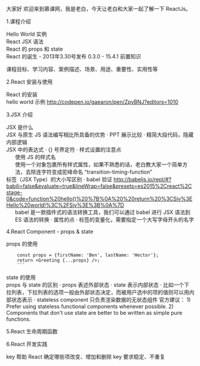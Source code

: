 大家好 欢迎来到慕课网，我是老白，今天让老白和大家一起了解一下 ReactJs。

1.课程介绍
  - Hello World 实例
  - React JSX 语法
  - React 的 props 和 state
  - React 的诞生 - 2013年3.30号发布 0.3.0 - 15.4.1
  前置知识
  
  课程目标、学习内容、案例描述、场景、用途、重要性、实用性等
  
2.React 安装与使用
  - React 的安装
  
  <script src="https://unpkg.com/react@15/dist/react.js"></script>
  <script src="https://unpkg.com/react-dom@15/dist/react-dom.js"></script>
  
  - hello world 示例 
  http://codepen.io/gaearon/pen/ZpvBNJ?editors=1010
  
3.JSX 介绍  
  - JSX 是什么
  - JSX 与原生 JS 语法编写相比所具备的优势
    · PPT 展示比较
    · 精简大段代码，隐藏内部逻辑
  - JSX 中的表达式
    · {} 号界定符
    · 样式设置的注意点
      1) 使用 JS 的样式名
      2) 使用一个对象包裹所有样式属性，如果不熟悉的话，老白教大家一个简单方法，去除连字符变成驼峰命名 “transition-timing-function”
  - 标签（JSX Type）的大小写区别
    · babel 验证  http://babeljs.io/repl/#?babili=false&evaluate=true&lineWrap=false&presets=es2015%2Creact%2Cstage-0&code=function%20hello()%20%7B%0A%20%20return%20%3CSiv%3EHello%20world!%3C%2FSiv%3E%3B%0A%7D
      1) babel 是一款插件式的语法转换工具，我们可以通过 babel 进行 JSX 语法到 ES 语法的转换
    · 属性的点
    · 标签的变量化，需要指定一个大写字母开头的名字
  
4.React Component - props & state 
  - props 的使用
	```
      	const props = {firstName: 'Ben', lastName: 'Hector'};
      	return <Greeting {...props} />;
    	```
  - state 的使用
  - props 与 state 的区别
    · props 表述外部状态
    · state 表示内部状态
    · 比如一个下拉列表，下拉列表的选项一般由外部状态决定，而被用户选中的项的值则可以用内部状态表示
    · stateless component 只负责渲染数据的无状态组件
      官方建议：
        1) Prefer using stateless functional components whenever possible.
        2) Components that don't use state are better to be written as simple pure functions.
 

5.React 生命周期函数
  

6.React 开发实践

key 帮助 React 确定哪些项改变、增加和删除
key 要求稳定、不重复

<!DOCTYPE html>
<html>
  <head>
    <meta charset="utf-8">
    <title>Collage Town</title>
  </head>
  <body>
    <div class="town"></div>
    <script src="../../build/react.js"></script>
    <script src="../../build/react-dom.js"></script>
    <script src="https://cdnjs.cloudflare.com/ajax/libs/babel-core/5.8.24/browser.min.js"></script>
    <style>
      ul, li {padding: 0; margin: 0; list-style: none}
      .collage {margin: 20px; text-align: center; border: 1px solid #ddd}
      .faculty {width: 100px; height: 100px; display: inline-block; margin: 20px; text-align: center; line-height: 100px; border: 1px solid #ddd}
    </style>
    <script type="text/babel">
      var Faculty = React.createClass({
        render: function () {
          return (
            <div className="faculty" title={this.props.name}>{this.props.name}</div>
          )
        }
      })
    
      var Collage = React.createClass({
        render: function () {
          return (
            <li className="collage">
              <h3>{this.props.name}</h3>
              {
                (this.props.faculties || []).map(function (faculty, i) {
                  return <Faculty name={faculty} key={i}/>
                })
              }
            </li>
          )
        }
      })
      
      var CollageTown = React.createClass({
        render: function () {
          return (
            <div>
              <h2>{this.props.name}</h2>
              <ul>
                {
                  (this.props.collages || []).map(function (collage, i) {
                    return <Collage name={collage.name} faculties={collage.faculties} key={i} />
                  })
                }
              </ul>
            </div>
          )
        }
      })
      
      var collages = [
        {
          name: '上海海洋大学',
          faculties: ['信息学院', '金融学院', '海洋学院']
        },
        {
          name: '上海海事大学',
          faculties: ['国际贸易学院', '外国语学院', '食品安全学院']
        },
        {
          name: '上海应用技术大学',
          faculties: ['工程学院', '建筑学院', '计算机学院']
        },
      ]
      ReactDOM.render(<CollageTown name="上海南汇大学城" collages={collages} />, document.querySelector('.town'))
    </script>
  </body>
</html>
